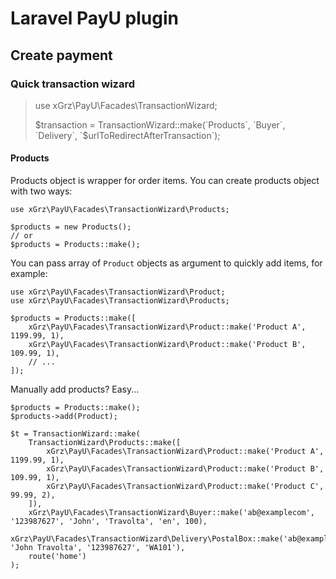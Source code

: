 # Laravel PayU plugin

## Create payment


### Quick transaction wizard
> use xGrz\PayU\Facades\TransactionWizard;
> 
> $transaction = TransactionWizard::make(`Products`, `Buyer`, `Delivery`, `$urlToRedirectAfterTransaction`);

#### Products
Products object is wrapper for order items.
You can create products object with two ways:
```
use xGrz\PayU\Facades\TransactionWizard\Products;

$products = new Products();
// or
$products = Products::make();
```
You can pass array of `Product` objects as argument to quickly add items, for example:
```
use xGrz\PayU\Facades\TransactionWizard\Product;
use xGrz\PayU\Facades\TransactionWizard\Products;

$products = Products::make([
    xGrz\PayU\Facades\TransactionWizard\Product::make('Product A', 1199.99, 1),
    xGrz\PayU\Facades\TransactionWizard\Product::make('Product B', 109.99, 1),
    // ...
]);
```

Manually add products? Easy...

```
$products = Products::make();
$products->add(Product);
```


```
$t = TransactionWizard::make(
    TransactionWizard\Products::make([
        xGrz\PayU\Facades\TransactionWizard\Product::make('Product A', 1199.99, 1),
        xGrz\PayU\Facades\TransactionWizard\Product::make('Product B', 109.99, 1),
        xGrz\PayU\Facades\TransactionWizard\Product::make('Product C', 99.99, 2),
    ]),
    xGrz\PayU\Facades\TransactionWizard\Buyer::make('ab@examplecom', '123987627', 'John', 'Travolta', 'en', 100),
    xGrz\PayU\Facades\TransactionWizard\Delivery\PostalBox::make('ab@examplecom', 'John Travolta', '123987627', 'WA101'),
    route('home')
);

```

